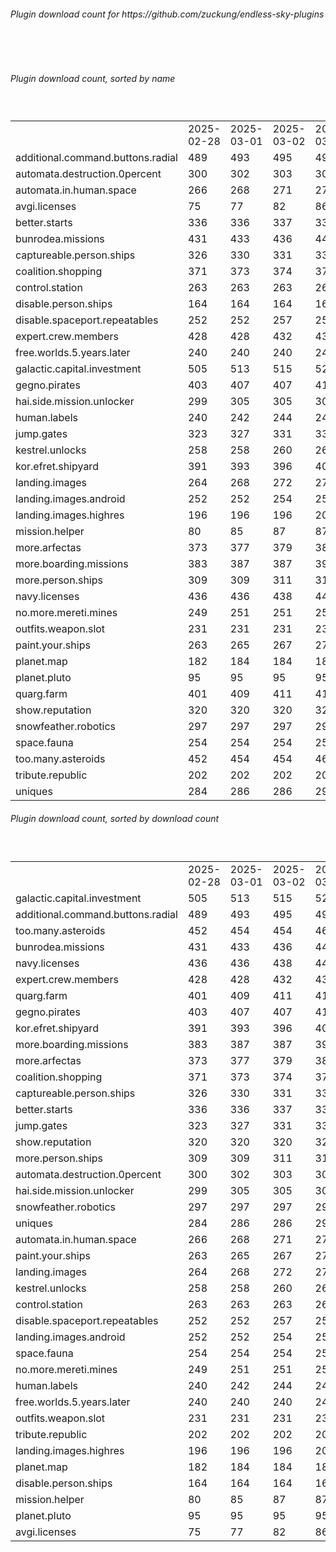 <h6>Plugin download count for https://github.com/zuckung/endless-sky-plugins</h6><br>
<br>
<h6>Plugin download count, sorted by name</h6><sub><sup><br>
<table>
	<tr>
		<td></td>
		<td>2025-02-28</td>
		<td>2025-03-01</td>
		<td>2025-03-02</td>
		<td>2025-03-03</td>
		<td>2025-03-04</td>
		<td>2025-03-05</td>
		<td>2025-03-06</td>
		<td>today +</td>
	</tr>
	<tr>
		<td>additional.command.buttons.radial</td>
		<td>489</td>
		<td>493</td>
		<td>495</td>
		<td>495</td>
		<td>499</td>
		<td>499</td>
		<td>500</td>
		<td>+ 1</td>
	</tr>
	<tr>
		<td>automata.destruction.0percent</td>
		<td>300</td>
		<td>302</td>
		<td>303</td>
		<td>305</td>
		<td>307</td>
		<td>311</td>
		<td>311</td>
		<td></td>
	</tr>
	<tr>
		<td>automata.in.human.space</td>
		<td>266</td>
		<td>268</td>
		<td>271</td>
		<td>275</td>
		<td>275</td>
		<td>279</td>
		<td>279</td>
		<td></td>
	</tr>
	<tr>
		<td>avgi.licenses</td>
		<td>75</td>
		<td>77</td>
		<td>82</td>
		<td>86</td>
		<td>86</td>
		<td>91</td>
		<td>91</td>
		<td></td>
	</tr>
	<tr>
		<td>better.starts</td>
		<td>336</td>
		<td>336</td>
		<td>337</td>
		<td>337</td>
		<td>337</td>
		<td>340</td>
		<td>340</td>
		<td></td>
	</tr>
	<tr>
		<td>bunrodea.missions</td>
		<td>431</td>
		<td>433</td>
		<td>436</td>
		<td>442</td>
		<td>444</td>
		<td>447</td>
		<td>447</td>
		<td></td>
	</tr>
	<tr>
		<td>captureable.person.ships</td>
		<td>326</td>
		<td>330</td>
		<td>331</td>
		<td>335</td>
		<td>337</td>
		<td>344</td>
		<td>344</td>
		<td></td>
	</tr>
	<tr>
		<td>coalition.shopping</td>
		<td>371</td>
		<td>373</td>
		<td>374</td>
		<td>378</td>
		<td>380</td>
		<td>384</td>
		<td>384</td>
		<td></td>
	</tr>
	<tr>
		<td>control.station</td>
		<td>263</td>
		<td>263</td>
		<td>263</td>
		<td>265</td>
		<td>265</td>
		<td>267</td>
		<td>267</td>
		<td></td>
	</tr>
	<tr>
		<td>disable.person.ships</td>
		<td>164</td>
		<td>164</td>
		<td>164</td>
		<td>164</td>
		<td>166</td>
		<td>166</td>
		<td>166</td>
		<td></td>
	</tr>
	<tr>
		<td>disable.spaceport.repeatables</td>
		<td>252</td>
		<td>252</td>
		<td>257</td>
		<td>257</td>
		<td>257</td>
		<td>259</td>
		<td>259</td>
		<td></td>
	</tr>
	<tr>
		<td>expert.crew.members</td>
		<td>428</td>
		<td>428</td>
		<td>432</td>
		<td>438</td>
		<td>440</td>
		<td>444</td>
		<td>444</td>
		<td></td>
	</tr>
	<tr>
		<td>free.worlds.5.years.later</td>
		<td>240</td>
		<td>240</td>
		<td>240</td>
		<td>244</td>
		<td>244</td>
		<td>246</td>
		<td>246</td>
		<td></td>
	</tr>
	<tr>
		<td>galactic.capital.investment</td>
		<td>505</td>
		<td>513</td>
		<td>515</td>
		<td>521</td>
		<td>526</td>
		<td>530</td>
		<td>530</td>
		<td></td>
	</tr>
	<tr>
		<td>gegno.pirates</td>
		<td>403</td>
		<td>407</td>
		<td>407</td>
		<td>413</td>
		<td>414</td>
		<td>420</td>
		<td>420</td>
		<td></td>
	</tr>
	<tr>
		<td>hai.side.mission.unlocker</td>
		<td>299</td>
		<td>305</td>
		<td>305</td>
		<td>307</td>
		<td>307</td>
		<td>307</td>
		<td>309</td>
		<td>+ 2</td>
	</tr>
	<tr>
		<td>human.labels</td>
		<td>240</td>
		<td>242</td>
		<td>244</td>
		<td>246</td>
		<td>249</td>
		<td>251</td>
		<td>251</td>
		<td></td>
	</tr>
	<tr>
		<td>jump.gates</td>
		<td>323</td>
		<td>327</td>
		<td>331</td>
		<td>333</td>
		<td>335</td>
		<td>337</td>
		<td>337</td>
		<td></td>
	</tr>
	<tr>
		<td>kestrel.unlocks</td>
		<td>258</td>
		<td>258</td>
		<td>260</td>
		<td>264</td>
		<td>267</td>
		<td>273</td>
		<td>273</td>
		<td></td>
	</tr>
	<tr>
		<td>kor.efret.shipyard</td>
		<td>391</td>
		<td>393</td>
		<td>396</td>
		<td>406</td>
		<td>408</td>
		<td>414</td>
		<td>414</td>
		<td></td>
	</tr>
	<tr>
		<td>landing.images</td>
		<td>264</td>
		<td>268</td>
		<td>272</td>
		<td>276</td>
		<td>276</td>
		<td>276</td>
		<td>276</td>
		<td></td>
	</tr>
	<tr>
		<td>landing.images.android</td>
		<td>252</td>
		<td>252</td>
		<td>254</td>
		<td>254</td>
		<td>256</td>
		<td>256</td>
		<td>256</td>
		<td></td>
	</tr>
	<tr>
		<td>landing.images.highres</td>
		<td>196</td>
		<td>196</td>
		<td>196</td>
		<td>200</td>
		<td>200</td>
		<td>200</td>
		<td>200</td>
		<td></td>
	</tr>
	<tr>
		<td>mission.helper</td>
		<td>80</td>
		<td>85</td>
		<td>87</td>
		<td>87</td>
		<td>104</td>
		<td>111</td>
		<td>113</td>
		<td>+ 2</td>
	</tr>
	<tr>
		<td>more.arfectas</td>
		<td>373</td>
		<td>377</td>
		<td>379</td>
		<td>385</td>
		<td>388</td>
		<td>390</td>
		<td>390</td>
		<td></td>
	</tr>
	<tr>
		<td>more.boarding.missions</td>
		<td>383</td>
		<td>387</td>
		<td>387</td>
		<td>391</td>
		<td>391</td>
		<td>395</td>
		<td>395</td>
		<td></td>
	</tr>
	<tr>
		<td>more.person.ships</td>
		<td>309</td>
		<td>309</td>
		<td>311</td>
		<td>311</td>
		<td>311</td>
		<td>313</td>
		<td>313</td>
		<td></td>
	</tr>
	<tr>
		<td>navy.licenses</td>
		<td>436</td>
		<td>436</td>
		<td>438</td>
		<td>442</td>
		<td>444</td>
		<td>446</td>
		<td>446</td>
		<td></td>
	</tr>
	<tr>
		<td>no.more.mereti.mines</td>
		<td>249</td>
		<td>251</td>
		<td>251</td>
		<td>251</td>
		<td>253</td>
		<td>253</td>
		<td>253</td>
		<td></td>
	</tr>
	<tr>
		<td>outfits.weapon.slot</td>
		<td>231</td>
		<td>231</td>
		<td>231</td>
		<td>233</td>
		<td>233</td>
		<td>237</td>
		<td>237</td>
		<td></td>
	</tr>
	<tr>
		<td>paint.your.ships</td>
		<td>263</td>
		<td>265</td>
		<td>267</td>
		<td>271</td>
		<td>273</td>
		<td>275</td>
		<td>277</td>
		<td>+ 2</td>
	</tr>
	<tr>
		<td>planet.map</td>
		<td>182</td>
		<td>184</td>
		<td>184</td>
		<td>184</td>
		<td>184</td>
		<td>184</td>
		<td>184</td>
		<td></td>
	</tr>
	<tr>
		<td>planet.pluto</td>
		<td>95</td>
		<td>95</td>
		<td>95</td>
		<td>95</td>
		<td>95</td>
		<td>95</td>
		<td>95</td>
		<td></td>
	</tr>
	<tr>
		<td>quarg.farm</td>
		<td>401</td>
		<td>409</td>
		<td>411</td>
		<td>417</td>
		<td>421</td>
		<td>423</td>
		<td>423</td>
		<td></td>
	</tr>
	<tr>
		<td>show.reputation</td>
		<td>320</td>
		<td>320</td>
		<td>320</td>
		<td>322</td>
		<td>322</td>
		<td>324</td>
		<td>324</td>
		<td></td>
	</tr>
	<tr>
		<td>snowfeather.robotics</td>
		<td>297</td>
		<td>297</td>
		<td>297</td>
		<td>299</td>
		<td>299</td>
		<td>301</td>
		<td>301</td>
		<td></td>
	</tr>
	<tr>
		<td>space.fauna</td>
		<td>254</td>
		<td>254</td>
		<td>254</td>
		<td>254</td>
		<td>254</td>
		<td>254</td>
		<td>254</td>
		<td></td>
	</tr>
	<tr>
		<td>too.many.asteroids</td>
		<td>452</td>
		<td>454</td>
		<td>454</td>
		<td>460</td>
		<td>464</td>
		<td>466</td>
		<td>466</td>
		<td></td>
	</tr>
	<tr>
		<td>tribute.republic</td>
		<td>202</td>
		<td>202</td>
		<td>202</td>
		<td>204</td>
		<td>204</td>
		<td>204</td>
		<td>204</td>
		<td></td>
	</tr>
	<tr>
		<td>uniques</td>
		<td>284</td>
		<td>286</td>
		<td>286</td>
		<td>290</td>
		<td>292</td>
		<td>296</td>
		<td>296</td>
		<td></td>
	</tr>
</table>
</sub></sup>
<h6>Plugin download count, sorted by download count</h6><sub><sup><br>
<table>
	<tr>
		<td></td>
		<td>2025-02-28</td>
		<td>2025-03-01</td>
		<td>2025-03-02</td>
		<td>2025-03-03</td>
		<td>2025-03-04</td>
		<td>2025-03-05</td>
		<td>2025-03-06</td>
		<td>today +</td>
	</tr>
	<tr>
		<td>galactic.capital.investment</td>
		<td>505</td>
		<td>513</td>
		<td>515</td>
		<td>521</td>
		<td>526</td>
		<td>530</td>
		<td>530</td>
		<td></td>
	</tr>
	<tr>
		<td>additional.command.buttons.radial</td>
		<td>489</td>
		<td>493</td>
		<td>495</td>
		<td>495</td>
		<td>499</td>
		<td>499</td>
		<td>500</td>
		<td>+ 1</td>
	</tr>
	<tr>
		<td>too.many.asteroids</td>
		<td>452</td>
		<td>454</td>
		<td>454</td>
		<td>460</td>
		<td>464</td>
		<td>466</td>
		<td>466</td>
		<td></td>
	</tr>
	<tr>
		<td>bunrodea.missions</td>
		<td>431</td>
		<td>433</td>
		<td>436</td>
		<td>442</td>
		<td>444</td>
		<td>447</td>
		<td>447</td>
		<td></td>
	</tr>
	<tr>
		<td>navy.licenses</td>
		<td>436</td>
		<td>436</td>
		<td>438</td>
		<td>442</td>
		<td>444</td>
		<td>446</td>
		<td>446</td>
		<td></td>
	</tr>
	<tr>
		<td>expert.crew.members</td>
		<td>428</td>
		<td>428</td>
		<td>432</td>
		<td>438</td>
		<td>440</td>
		<td>444</td>
		<td>444</td>
		<td></td>
	</tr>
	<tr>
		<td>quarg.farm</td>
		<td>401</td>
		<td>409</td>
		<td>411</td>
		<td>417</td>
		<td>421</td>
		<td>423</td>
		<td>423</td>
		<td></td>
	</tr>
	<tr>
		<td>gegno.pirates</td>
		<td>403</td>
		<td>407</td>
		<td>407</td>
		<td>413</td>
		<td>414</td>
		<td>420</td>
		<td>420</td>
		<td></td>
	</tr>
	<tr>
		<td>kor.efret.shipyard</td>
		<td>391</td>
		<td>393</td>
		<td>396</td>
		<td>406</td>
		<td>408</td>
		<td>414</td>
		<td>414</td>
		<td></td>
	</tr>
	<tr>
		<td>more.boarding.missions</td>
		<td>383</td>
		<td>387</td>
		<td>387</td>
		<td>391</td>
		<td>391</td>
		<td>395</td>
		<td>395</td>
		<td></td>
	</tr>
	<tr>
		<td>more.arfectas</td>
		<td>373</td>
		<td>377</td>
		<td>379</td>
		<td>385</td>
		<td>388</td>
		<td>390</td>
		<td>390</td>
		<td></td>
	</tr>
	<tr>
		<td>coalition.shopping</td>
		<td>371</td>
		<td>373</td>
		<td>374</td>
		<td>378</td>
		<td>380</td>
		<td>384</td>
		<td>384</td>
		<td></td>
	</tr>
	<tr>
		<td>captureable.person.ships</td>
		<td>326</td>
		<td>330</td>
		<td>331</td>
		<td>335</td>
		<td>337</td>
		<td>344</td>
		<td>344</td>
		<td></td>
	</tr>
	<tr>
		<td>better.starts</td>
		<td>336</td>
		<td>336</td>
		<td>337</td>
		<td>337</td>
		<td>337</td>
		<td>340</td>
		<td>340</td>
		<td></td>
	</tr>
	<tr>
		<td>jump.gates</td>
		<td>323</td>
		<td>327</td>
		<td>331</td>
		<td>333</td>
		<td>335</td>
		<td>337</td>
		<td>337</td>
		<td></td>
	</tr>
	<tr>
		<td>show.reputation</td>
		<td>320</td>
		<td>320</td>
		<td>320</td>
		<td>322</td>
		<td>322</td>
		<td>324</td>
		<td>324</td>
		<td></td>
	</tr>
	<tr>
		<td>more.person.ships</td>
		<td>309</td>
		<td>309</td>
		<td>311</td>
		<td>311</td>
		<td>311</td>
		<td>313</td>
		<td>313</td>
		<td></td>
	</tr>
	<tr>
		<td>automata.destruction.0percent</td>
		<td>300</td>
		<td>302</td>
		<td>303</td>
		<td>305</td>
		<td>307</td>
		<td>311</td>
		<td>311</td>
		<td></td>
	</tr>
	<tr>
		<td>hai.side.mission.unlocker</td>
		<td>299</td>
		<td>305</td>
		<td>305</td>
		<td>307</td>
		<td>307</td>
		<td>307</td>
		<td>309</td>
		<td>+ 2</td>
	</tr>
	<tr>
		<td>snowfeather.robotics</td>
		<td>297</td>
		<td>297</td>
		<td>297</td>
		<td>299</td>
		<td>299</td>
		<td>301</td>
		<td>301</td>
		<td></td>
	</tr>
	<tr>
		<td>uniques</td>
		<td>284</td>
		<td>286</td>
		<td>286</td>
		<td>290</td>
		<td>292</td>
		<td>296</td>
		<td>296</td>
		<td></td>
	</tr>
	<tr>
		<td>automata.in.human.space</td>
		<td>266</td>
		<td>268</td>
		<td>271</td>
		<td>275</td>
		<td>275</td>
		<td>279</td>
		<td>279</td>
		<td></td>
	</tr>
	<tr>
		<td>paint.your.ships</td>
		<td>263</td>
		<td>265</td>
		<td>267</td>
		<td>271</td>
		<td>273</td>
		<td>275</td>
		<td>277</td>
		<td>+ 2</td>
	</tr>
	<tr>
		<td>landing.images</td>
		<td>264</td>
		<td>268</td>
		<td>272</td>
		<td>276</td>
		<td>276</td>
		<td>276</td>
		<td>276</td>
		<td></td>
	</tr>
	<tr>
		<td>kestrel.unlocks</td>
		<td>258</td>
		<td>258</td>
		<td>260</td>
		<td>264</td>
		<td>267</td>
		<td>273</td>
		<td>273</td>
		<td></td>
	</tr>
	<tr>
		<td>control.station</td>
		<td>263</td>
		<td>263</td>
		<td>263</td>
		<td>265</td>
		<td>265</td>
		<td>267</td>
		<td>267</td>
		<td></td>
	</tr>
	<tr>
		<td>disable.spaceport.repeatables</td>
		<td>252</td>
		<td>252</td>
		<td>257</td>
		<td>257</td>
		<td>257</td>
		<td>259</td>
		<td>259</td>
		<td></td>
	</tr>
	<tr>
		<td>landing.images.android</td>
		<td>252</td>
		<td>252</td>
		<td>254</td>
		<td>254</td>
		<td>256</td>
		<td>256</td>
		<td>256</td>
		<td></td>
	</tr>
	<tr>
		<td>space.fauna</td>
		<td>254</td>
		<td>254</td>
		<td>254</td>
		<td>254</td>
		<td>254</td>
		<td>254</td>
		<td>254</td>
		<td></td>
	</tr>
	<tr>
		<td>no.more.mereti.mines</td>
		<td>249</td>
		<td>251</td>
		<td>251</td>
		<td>251</td>
		<td>253</td>
		<td>253</td>
		<td>253</td>
		<td></td>
	</tr>
	<tr>
		<td>human.labels</td>
		<td>240</td>
		<td>242</td>
		<td>244</td>
		<td>246</td>
		<td>249</td>
		<td>251</td>
		<td>251</td>
		<td></td>
	</tr>
	<tr>
		<td>free.worlds.5.years.later</td>
		<td>240</td>
		<td>240</td>
		<td>240</td>
		<td>244</td>
		<td>244</td>
		<td>246</td>
		<td>246</td>
		<td></td>
	</tr>
	<tr>
		<td>outfits.weapon.slot</td>
		<td>231</td>
		<td>231</td>
		<td>231</td>
		<td>233</td>
		<td>233</td>
		<td>237</td>
		<td>237</td>
		<td></td>
	</tr>
	<tr>
		<td>tribute.republic</td>
		<td>202</td>
		<td>202</td>
		<td>202</td>
		<td>204</td>
		<td>204</td>
		<td>204</td>
		<td>204</td>
		<td></td>
	</tr>
	<tr>
		<td>landing.images.highres</td>
		<td>196</td>
		<td>196</td>
		<td>196</td>
		<td>200</td>
		<td>200</td>
		<td>200</td>
		<td>200</td>
		<td></td>
	</tr>
	<tr>
		<td>planet.map</td>
		<td>182</td>
		<td>184</td>
		<td>184</td>
		<td>184</td>
		<td>184</td>
		<td>184</td>
		<td>184</td>
		<td></td>
	</tr>
	<tr>
		<td>disable.person.ships</td>
		<td>164</td>
		<td>164</td>
		<td>164</td>
		<td>164</td>
		<td>166</td>
		<td>166</td>
		<td>166</td>
		<td></td>
	</tr>
	<tr>
		<td>mission.helper</td>
		<td>80</td>
		<td>85</td>
		<td>87</td>
		<td>87</td>
		<td>104</td>
		<td>111</td>
		<td>113</td>
		<td>+ 2</td>
	</tr>
	<tr>
		<td>planet.pluto</td>
		<td>95</td>
		<td>95</td>
		<td>95</td>
		<td>95</td>
		<td>95</td>
		<td>95</td>
		<td>95</td>
		<td></td>
	</tr>
	<tr>
		<td>avgi.licenses</td>
		<td>75</td>
		<td>77</td>
		<td>82</td>
		<td>86</td>
		<td>86</td>
		<td>91</td>
		<td>91</td>
		<td></td>
	</tr>
</table>
</sub></sup>

